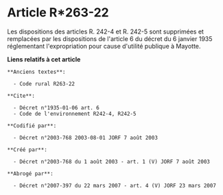 # Article R*263-22

Les dispositions des articles R. 242-4 et R. 242-5 sont supprimées et remplacées par les dispositions de l'article 6 du
décret du 6 janvier 1935 réglementant l'expropriation pour cause d'utilité publique à Mayotte.

**Liens relatifs à cet article**

	**Anciens textes**:

	  - Code rural R263-22

	**Cite**:

	  - Décret n°1935-01-06 art. 6
	  - Code de l'environnement R242-4, R242-5

	**Codifié par**:

	  - Décret n°2003-768 2003-08-01 JORF 7 août 2003

	**Créé par**:

	  - Décret n°2003-768 du 1 août 2003 - art. 1 (V) JORF 7 août 2003

	**Abrogé par**:

	  - Décret n°2007-397 du 22 mars 2007 - art. 4 (V) JORF 23 mars 2007
